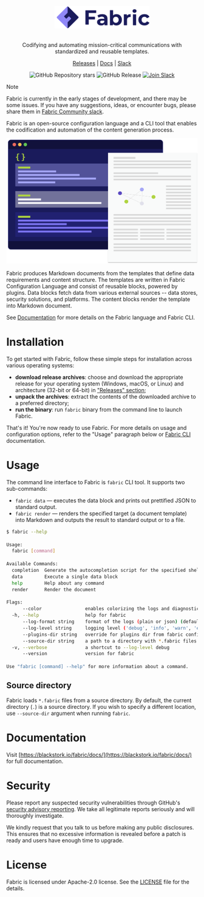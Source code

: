 <div align="center">

<img src=".assets/fabric.svg" alt="Fabric logo" width="250px"/>
<br/>
<br/>

Codifying and automating mission-critical communications with standardized and reusable templates.

[Releases](https://github.com/blackstork-io/fabric/releases) | [Docs](https://blackstork.io/fabric/docs/) | [Slack](https://fabric-community.slack.com/)

![GitHub Repository stars](https://img.shields.io/github/stars/blackstork-io/fabric?style=social)
![GitHub Release](https://img.shields.io/github/v/release/blackstork-io/fabric)
[![Join Slack](https://img.shields.io/badge/slack-join-8F87F7)](https://fabric-community.slack.com/)

</div>

> [!NOTE]  
> Fabric is currently in the early stages of development, and there may be some issues. If you have any suggestions, ideas, or encounter bugs, please share them in [Fabric Community slack](https://fabric-community.slack.com/).

Fabric is an open-source configuration language and a CLI tool that enables the codification and automation of the content generation process.

<div align="center">
    <img src=".assets/diagram.svg" alt="The diagram shows a sketch of a Fabric template and rendered document" width="600px"/>
</div>

Fabric produces Markdown documents from the templates that define data requirements and content structure. The templates are written in Fabric Configuration Language and consist of reusable blocks, powered by plugins.
Data blocks fetch data from various external sources -- data stores, security solutions, and platforms. The content blocks render the template into Markdown document.

See [Documentation](https://blackstork.io/fabric/docs/) for more details on the Fabric language and Fabric CLI.

# Installation

To get started with Fabric, follow these simple steps for installation across various operating systems:

- **download release archives**: choose and download the appropriate release for your operating system (Windows, macOS, or Linux) and architecture (32-bit or 64-bit) in ["Releases" section](https://github.com/blackstork-io/fabric/releases);
- **unpack the archives**: extract the contents of the downloaded archive to a preferred directory;
- **run the binary**: run `fabric` binary from the command line to launch Fabric.

That's it! You're now ready to use Fabric. For more details on usage and configuration options, refer to the "Usage" paragraph below or [Fabric CLI](https://blackstork.io/fabric/docs/cli) documentation.



# Usage

The command line interface to Fabric is `fabric` CLI tool. It supports two sub-commands:

- `fabric data` — executes the data block and prints out prettified JSON to standard output.
- `fabric render` — renders the specified target (a document template) into Markdown and outputs the result to standard output or to a file.

```bash
$ fabric --help

Usage:
  fabric [command]

Available Commands:
  completion  Generate the autocompletion script for the specified shell
  data        Execute a single data block
  help        Help about any command
  render      Render the document

Flags:
      --color                enables colorizing the logs and diagnostics (if supported by the terminal and log format) (default true)
  -h, --help                 help for fabric
      --log-format string    format of the logs (plain or json) (default "plain")
      --log-level string     logging level ('debug', 'info', 'warn', 'error') (default "info")
      --plugins-dir string   override for plugins dir from fabric configuration
      --source-dir string    a path to a directory with *.fabric files (default ".")
  -v, --verbose              a shortcut to --log-level debug
      --version              version for fabric

Use "fabric [command] --help" for more information about a command.
```

## Source directory

Fabric loads `*.fabric` files from a source directory. By default, the current directory (`.`) is a source directory. If you wish to specify a different location, use `--source-dir` argument when running `fabric`.

# Documentation

Visit [https://blackstork.io/fabric/docs/](https://blackstork.io/fabric/docs/) for full documentation.

# Security

Please report any suspected security vulnerabilities through GitHub's [security advisory reporting](https://github.com/blackstork-io/fabric/security/advisories/new). We take all legitimate reports seriously and will thoroughly investigate.

We kindly request that you talk to us before making any public disclosures. This ensures that no excessive information is revealed before a patch is ready and users have enough time to upgrade.

# License

Fabric is licensed under Apache-2.0 license. See the [LICENSE](LICENSE) file for the details.
